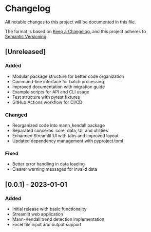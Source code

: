# Changelog

All notable changes to this project will be documented in this file.

The format is based on [Keep a Changelog](https://keepachangelog.com/en/1.0.0/),
and this project adheres to [Semantic Versioning](https://semver.org/spec/v2.0.0.html).

## [Unreleased]

### Added
- Modular package structure for better code organization
- Command-line interface for batch processing
- Improved documentation with migration guide
- Example scripts for API and CLI usage
- Test structure with pytest fixtures
- GitHub Actions workflow for CI/CD

### Changed
- Reorganized code into mann_kendall package
- Separated concerns: core, data, UI, and utilities
- Enhanced Streamlit UI with tabs and improved layout
- Updated dependency management with pyproject.toml

### Fixed
- Better error handling in data loading
- Clearer warning messages for invalid data

## [0.0.1] - 2023-01-01

### Added
- Initial release with basic functionality
- Streamlit web application
- Mann-Kendall trend detection implementation
- Excel file input and output support